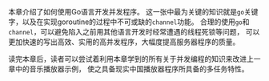 本章介绍了如何使用Go语言开发并发程序。
这一张中最为关键的知识就是`go`关键字，以及在实现goroutine的过程中不可或缺的`channel`功能。
合理的使用`go`和`channel`，可以避免陷入之前用其他语言开发时经常遭遇的线程死锁等问题，
可以更加快速的写出高效、实用的高并发程序，大幅度提高服务器程序的质量。

读完本章后，读者可以尝试着利用本章学到的所有关于并发编程的知识来改进上一章中的音乐播放器示例，
使之具备现实中国播放器程序所具备的多任务特性。